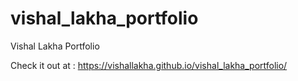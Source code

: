 # vishal_lakha_portfolio
Vishal Lakha Portfolio

Check it out at :
https://vishallakha.github.io/vishal_lakha_portfolio/

